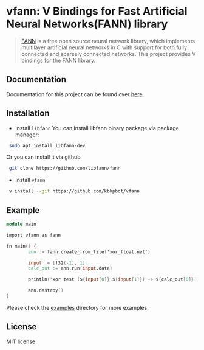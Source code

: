 # vfann: V Bindings for Fast Artificial Neural Networks(FANN) library

> [FANN](https://github.com/libfann/fann) is a free open source neural network library, which implements multilayer artificial neural networks in C with support for both fully connected and sparsely connected networks. This project provides V bindings for the FANN library.
>

## Documentation

Documentation for this project can be found over [here](/docs/vfann.md).

## Installation
- Install `libfann`
You can install libfann binary package via package manager:
```sh
 sudo apt install libfann-dev
```
Or you can install it via github
```sh
 git clone https://github.com/libfann/fann
```

- Install `vfann`
```sh
 v install --git https://github.com/kbkpbot/vfann
```
## Example
```v
module main

import vfann as fann

fn main() {
        ann := fann.create_from_file('xor_float.net')

        input := [f32(-1), 1]
        calc_out := ann.run(input.data)

        println('xor test (${input[0]},${input[1]}) -> ${calc_out[0]}')

        ann.destroy()
}
```

Please check the [examples](/examples) directory for more examples.

## License

MIT license
